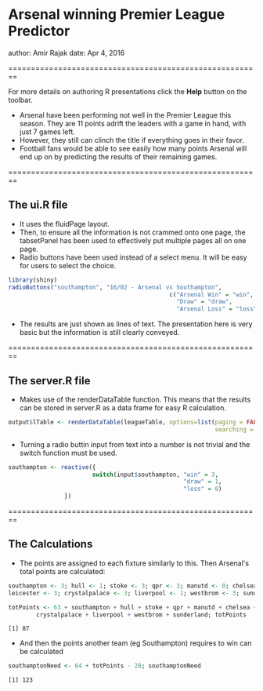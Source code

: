 Arsenal winning Premier League Predictor
========================================================
author: Amir Rajak
date: Apr 4, 2016

========================================================

For more details on authoring R presentations click the
**Help** button on the toolbar.

* Arsenal have been performing not well in the Premier League this season. They are 11 points adrift the leaders with a game in hand, with just 7 games left.
* However, they still can clinch the title if everything goes in their favor.
* Football fans would be able to see easily how many points Arsenal will end up on by predicting the results of their remaining games.

========================================================

## The ui.R file

* It uses the fluidPage layout.
* Then, to ensure all the information is not crammed onto one page, the tabsetPanel has been used to effectively put multiple pages all on one page.
* Radio buttons have been used instead of a select menu. It will be easy for users to select the choice.


```r
library(shiny)
radioButtons("southampton", "16/02 - Arsenal vs Southampton",
                                              c("Arsenal Win" = "win",
                                                "Draw" = "draw",
                                                "Arsenal Loss" = "loss"), inline=TRUE)
```

* The results are just shown as lines of text. The presentation here is very basic but the information is still clearly conveyed.

========================================================

## The server.R file

* Makes use of the renderDataTable function. This means that the results can be stored in server.R as a data frame for easy R calculation.


```r
output$lTable <- renderDataTable(leagueTable, options=list(paging = FALSE, 
                                                           searching = FALSE))
```

* Turning a radio buttin input from text into a number is not trivial and the switch function must be used.


```r
southampton <- reactive({
                        switch(input$southampton, "win" = 3, 
                                                  "draw" = 1, 
                                                  "loss" = 0)
                })
```

========================================================
## The Calculations

* The points are assigned to each fixture similarly to this. Then Arsenal's total points are calculated:

```r
southampton <- 3; hull <- 1; stoke <- 3; qpr <- 3; manutd <- 0; chelsea <- 1; 
leicester <- 3; crystalpalace <- 3; liverpool <- 1; westbrom <- 3; sunderland <- 3
```


```r
totPoints <- 63 + southampton + hull + stoke + qpr + manutd + chelsea + leicester + 
        crystalpalace + liverpool + westbrom + sunderland; totPoints
```

```
[1] 87
```
* And then the points another team (eg Southampton) requires to win can be calculated

```r
southamptonNeed <- 64 + totPoints - 28; southamptonNeed
```

```
[1] 123
```
